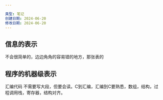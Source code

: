 ```yaml
---

类型: 笔记
创建日期: 2024-06-20
修改日期: 2024-06-20
---
```

## 信息的表示
不会很简单的，边边角角的容易错的地方，那张表的

## 程序的机器级表示
汇编代码
不需要写大段，但要会读。C到汇编，汇编到C要熟悉，数组，结构，过程调用栈，寄存器，结构对齐。